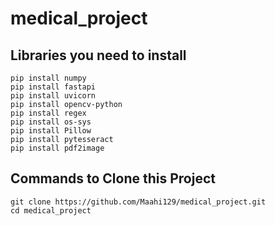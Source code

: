 # medical_project

## Libraries you need to install
```
pip install numpy
pip install fastapi
pip install uvicorn
pip install opencv-python
pip install regex
pip install os-sys
pip install Pillow
pip install pytesseract
pip install pdf2image
```

## Commands to Clone this Project

```
git clone https://github.com/Maahi129/medical_project.git
cd medical_project
```

